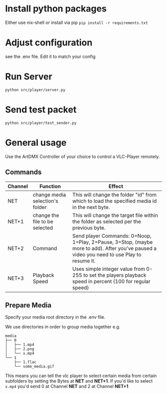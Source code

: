 # Install python packages
Either use nix-shell or install via pip
```pip install -r requirements.txt```

# Adjust configuration

see the .env file. Edit it to match your config

# Run Server

```python src/player/server.py```

# Send test packet

```python src/player/test_sender.py```


# General usage

Use the ArtDMX Controller of your choice to control a VLC-Player remotely.

## Commands

Channel | Function | Effect
---|---|---
NET | change media selection's folder | This will change the folder "id" from which to load the specified media id in the next byte.
NET+1 | change the file to be selected | This will change the target file within the folder as selected per the previous byte.
NET+2 | Command | Send player Commands: 0=Noop, 1=Play, 2=Pause, 3=Stop, (maybe more to add). After you've paused a video you need to use Play to resume it.
NET+3 | Playback Speed | Uses simple integer value from 0-255 to set the players playback speed in percent (100 for regular speed)


## Prepare Media

Specify your media root directory in the .env file.

We use directories in order to group media together e.g.

```
media
├── 0
│   ├── 1.mp4
│   ├── 2.png
│   └── x.mp4
└── 1
    ├── 1.flac
    └── some_media.gif
```

This means you can tell the vlc player to select certain media from certain subfolders by setting the Bytes at __NET__ and __NET+1__.
If you'd like to select `x.mp4` you'd send 0 at Channel __NET__ and 2 at Channel __NET+1__